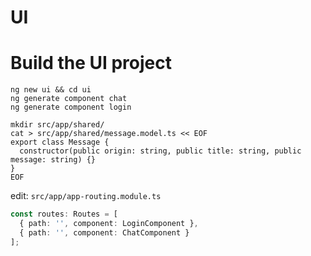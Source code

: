 # UI

# Build the UI project

```shell script
ng new ui && cd ui
ng generate component chat
ng generate component login

mkdir src/app/shared/
cat > src/app/shared/message.model.ts << EOF
export class Message {
  constructor(public origin: string, public title: string, public message: string) {}
}
EOF

```

edit: `src/app/app-routing.module.ts`

```typescript
const routes: Routes = [
  { path: '', component: LoginComponent },
  { path: '', component: ChatComponent }
];
```

